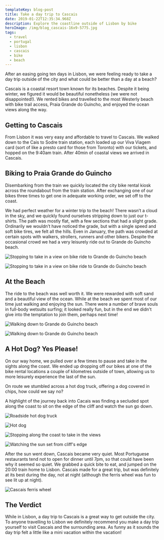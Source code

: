 ```yaml
---
templateKey: blog-post
title: Take a day trip to Cascais
date: 2019-01-22T12:35:34.968Z
description: Explore the coastline outside of Lisbon by bike
heroImage: /img/blog_cascais-16x9-5775.jpg
tags:
  - travel
  - portugal
  - lisbon
  - cascais
  - bike
  - beach
---
```

After an easing going ten days in Lisbon, we were feeling ready to take a day trip outside of the city and what could be better than a day at a beach?

Cascais is a coastal resort town known for its beaches. Despite it being winter, we figured it would be beautiful nonetheless (we were not disappointed!). We rented bikes and travelled to the most Westerly beach with bike trail access, Praia Grande do Guincho, and enjoyed the ocean views along the way. 

## Getting to Cascais

From Lisbon it was very easy and affordable to travel to Cascais. We walked down to the Cais to Sodre train station, each loaded up our Viva Viagem card (sort of like a presto card for those from Toronto) with our tickets, and hopped on the 9:40am train. After 40min of coastal views we arrived in Cascais. 

## Biking to Praia Grande do Guincho

Disembarking from the train we quickly located the city bike rental kiosk across the roundabout from the train station. After exchanging one of our bikes three times to get one in adequate working order, we set off to the coast. 

We had perfect weather for a winter trip to the beach! There wasn’t a cloud in the sky, and we quickly found ourselves stripping down to just our t-shirts. The path was mostly flat, with a few sections that had a slight grade. Ordinarily we wouldn’t have  noticed the grade, but with a single speed and soft bike tires, we felt all the hills. Even in January, the path was crowded at certain spots with walkers, strollers, runners and other bikers. Despite the occasional crowd we had a very leisurely ride out to Grande do Guincho beach.

![Stopping to take in a view on bike ride to Grande do Guincho beach](/img/blog-cascais-4527.jpg)

![Stopping to take in a view on bike ride to Grande do Guincho beach](/img/blog_cascais-16x9-4070.jpg)

## At the Beach

The ride to the beach was well worth it. We were rewarded with soft sand and a beautiful view of the ocean. While at the beach we spent most of our time just walking and enjoying the sun. There were a number of brave souls in full-body wetsuits surfing; it looked really fun, but in the end we didn't give into the temptation to join them, perhaps next time!

![Walking down to Grande do Guincho beach](/img/blog-cascais-4500.jpg)

![Walking down to Grande do Guincho beach](/img/blog-cascais-4499.jpg)

## A Hot Dog? Yes Please!

On our way home, we pulled over a few times to pause and take in the sights along the coast. We ended up dropping off our bikes at one of the bike rental locations a couple of kilometres outside of town, allowing us to more leisurely experience the last of the sun. 

On route we stumbled across a hot dog truck, offering a dog covered in chips, how could we say no? 

A highlight of the journey back into Cacais was finding a secluded spot along the coast to sit on the edge of the cliff and watch the sun go down.

![Roadside hot dog truck](/img/blog_cascais-16x9-4535.jpg)

![Hot dog](/img/blog_cascais-16x9-4533.jpg)

![Stopping along the coast to take in the views](/img/blog_cascais-5x7-4523.jpg)

![Watching the sun set from cliff's edge](/img/blog_cascais-16x9-5810.jpg)

After the sun went down, Cascais became very quiet. Most Portuguese restaurants tend not to open for dinner until 7pm, so that could have been why it seemed so quiet. We grabbed a quick bite to eat, and jumped on the 20:00 train home to Lisbon. Cascais made for a great trip, but was definitely at its best during the day, not at night (although the ferris wheel was fun to see lit up at night).

![Cascais ferris wheel](/img/blog-cascais-5823.jpg)

## The Verdict

While in Lisbon, a day trip to Cascais is a great way to get outside the city. To anyone travelling to Lisbon we definitely recommend you make a day trip yourself to visit Cascais and the surrounding area. As funny as it sounds the day trip felt a little like a mini vacation within the vacation!
